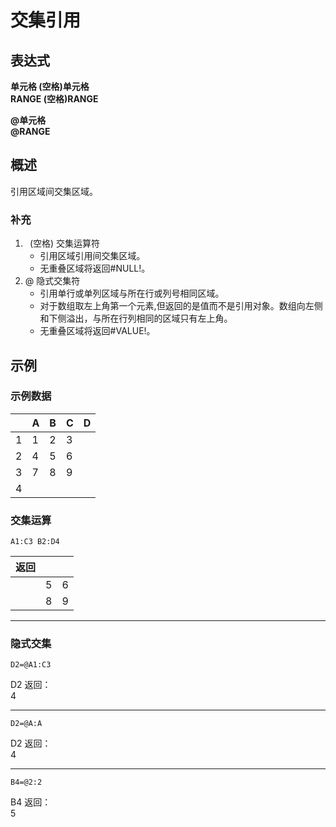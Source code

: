 # 交集引用

## 表达式

**单元格 (空格)单元格**  
**RANGE (空格)RANGE**

**@单元格**  
**@RANGE**

## 概述

引用区域间交集区域。

### 补充

1. ` `(空格) 交集运算符
    - 引用区域引用间交集区域。
    - 无重叠区域将返回#NULL!。
2. @ 隐式交集符
    - 引用单行或单列区域与所在行或列号相同区域。
    - 对于数组取左上角第一个元素,但返回的是值而不是引用对象。数组向左侧和下侧溢出，与所在行列相同的区域只有左上角。
    - 无重叠区域将返回#VALUE!。

## 示例

### 示例数据

|     | A   | B   | C   | D   |
| --- | --- | --- | --- | --- |
| 1   | 1   | 2   | 3   |     |
| 2   | 4   | 5   | 6   |     |
| 3   | 7   | 8   | 9   |     |
| 4   |     |     |     |     |

### 交集运算

```excel
A1:C3 B2:D4
```

| 返回 |     |     |
| ---- | --- | --- |
|      | 5   | 6   |
|      | 8   | 9   |

---

### 隐式交集

```excel
D2=@A1:C3
```

D2 返回：  
4

---

```excel
D2=@A:A
```

D2 返回：  
4

---

```excel
B4=@2:2
```

B4 返回：  
5
